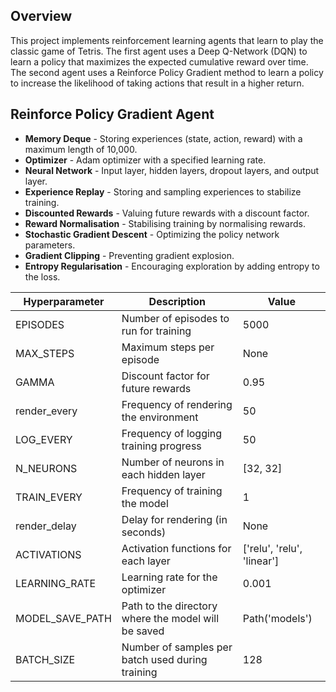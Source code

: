 ## Overview
This project implements reinforcement learning agents that learn to play the classic game of Tetris. 
The first agent uses a Deep Q-Network (DQN) to learn a policy that maximizes the expected cumulative reward over time.
The second agent uses a Reinforce Policy Gradient method to learn a policy to increase the likelihood of taking actions that result in a higher return.

## Reinforce Policy Gradient Agent
* **Memory Deque** - Storing experiences (state, action, reward) with a maximum length of 10,000.
* **Optimizer** - Adam optimizer with a specified learning rate.
* **Neural Network** - Input layer, hidden layers, dropout layers, and output layer.
* **Experience Replay** - Storing and sampling experiences to stabilize training.
* **Discounted Rewards** - Valuing future rewards with a discount factor.
* **Reward Normalisation** - Stabilising training by normalising rewards.
* **Stochastic Gradient Descent** - Optimizing the policy network parameters.
* **Gradient Clipping** - Preventing gradient explosion.
* **Entropy Regularisation** - Encouraging exploration by adding entropy to the loss. 

| Hyperparameter  | Description                                       | Value                 |
|-----------------|---------------------------------------------------|-----------------------|
| EPISODES        | Number of episodes to run for training            | 5000                  |
| MAX_STEPS       | Maximum steps per episode                         | None                  |
| GAMMA           | Discount factor for future rewards                | 0.95                  |
| render_every    | Frequency of rendering the environment            | 50                    |
| LOG_EVERY       | Frequency of logging training progress            | 50                    |
| N_NEURONS       | Number of neurons in each hidden layer            | [32, 32]              |
| TRAIN_EVERY     | Frequency of training the model                   | 1                     |
| render_delay    | Delay for rendering (in seconds)                  | None                  |
| ACTIVATIONS     | Activation functions for each layer               | ['relu', 'relu', 'linear'] |
| LEARNING_RATE   | Learning rate for the optimizer                   | 0.001                 |
| MODEL_SAVE_PATH | Path to the directory where the model will be saved| Path('models')        |
| BATCH_SIZE      | Number of samples per batch used during training  | 128                   |
